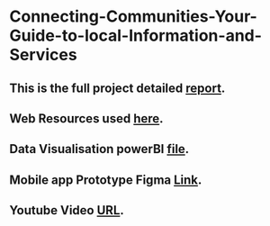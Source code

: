 # Connecting-Communities-Your-Guide-to-local-Information-and-Services
## This is the full project detailed [report]().
## Web Resources used [here]().
## Data Visualisation powerBI [file]().
## Mobile app Prototype Figma [Link](). 
## Youtube Video [URL](https://youtu.be/jWCmP1c2wQU). 
